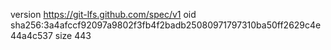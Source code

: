 version https://git-lfs.github.com/spec/v1
oid sha256:3a4afccf92097a9802f3fb4f2badb25080971797310ba50ff2629c4e44a4c537
size 443
